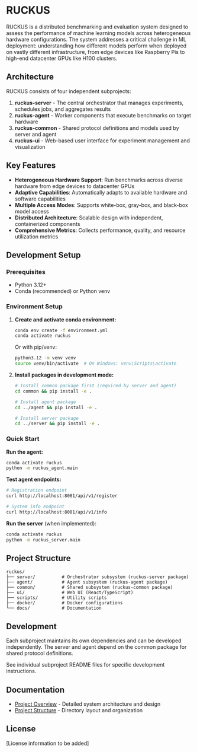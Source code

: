 # RUCKUS

RUCKUS is a distributed benchmarking and evaluation system designed to assess the performance of machine learning models across heterogeneous hardware configurations. The system addresses a critical challenge in ML deployment: understanding how different models perform when deployed on vastly different infrastructure, from edge devices like Raspberry Pis to high-end datacenter GPUs like H100 clusters.

## Architecture

RUCKUS consists of four independent subprojects:

1. **ruckus-server** - The central orchestrator that manages experiments, schedules jobs, and aggregates results
2. **ruckus-agent** - Worker components that execute benchmarks on target hardware
3. **ruckus-common** - Shared protocol definitions and models used by server and agent
4. **ruckus-ui** - Web-based user interface for experiment management and visualization

## Key Features

- **Heterogeneous Hardware Support**: Run benchmarks across diverse hardware from edge devices to datacenter GPUs
- **Adaptive Capabilities**: Automatically adapts to available hardware and software capabilities
- **Multiple Access Modes**: Supports white-box, gray-box, and black-box model access
- **Distributed Architecture**: Scalable design with independent, containerized components
- **Comprehensive Metrics**: Collects performance, quality, and resource utilization metrics

## Development Setup

### Prerequisites

- Python 3.12+
- Conda (recommended) or Python venv

### Environment Setup

1. **Create and activate conda environment:**
   ```bash
   conda env create -f environment.yml
   conda activate ruckus
   ```

   Or with pip/venv:
   ```bash
   python3.12 -m venv venv
   source venv/bin/activate  # On Windows: venv\Scripts\activate
   ```

2. **Install packages in development mode:**
   ```bash
   # Install common package first (required by server and agent)
   cd common && pip install -e .
   
   # Install agent package
   cd ../agent && pip install -e .
   
   # Install server package
   cd ../server && pip install -e .
   ```

### Quick Start

**Run the agent:**
```bash
conda activate ruckus
python -m ruckus_agent.main
```

**Test agent endpoints:**
```bash
# Registration endpoint
curl http://localhost:8081/api/v1/register

# System info endpoint  
curl http://localhost:8081/api/v1/info
```

**Run the server** (when implemented):
```bash
conda activate ruckus
python -m ruckus_server.main
```

## Project Structure

```
ruckus/
├── server/          # Orchestrator subsystem (ruckus-server package)
├── agent/           # Agent subsystem (ruckus-agent package)  
├── common/          # Shared subsystem (ruckus-common package)
├── ui/              # Web UI (React/TypeScript)
├── scripts/         # Utility scripts
├── docker/          # Docker configurations
└── docs/            # Documentation
```

## Development

Each subproject maintains its own dependencies and can be developed independently. The server and agent depend on the common package for shared protocol definitions.

See individual subproject README files for specific development instructions.

## Documentation

- [Project Overview](docs/project_overview.md) - Detailed system architecture and design
- [Project Structure](docs/project_structure.md) - Directory layout and organization

## License

[License information to be added]
